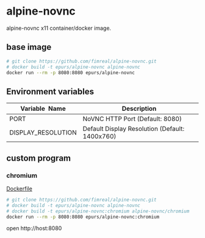 # alpine-novnc
alpine-novnc x11 container/docker image.

## base image

```bash
# git clone https://github.com/fimreal/alpine-novnc.git
# docker build -t epurs/alpine-novnc alpine-novnc
docker run --rm -p 8080:8080 epurs/alpine-novnc
```

## Environment variables
| Variable  Name | Description |
| --- | --- |
| PORT | NoVNC HTTP Port (Default: 8080) |
| DISPLAY_RESOLUTION | Default Display Resolution (Default: 1400x760) |


## custom program

### chromium

[Dockerfile](https://github.com/fimreal/alpine-novnc/blob/main/chromium/Dockerfile)

```bash
# git clone https://github.com/fimreal/alpine-novnc.git
# docker build -t epurs/alpine-novnc alpine-novnc
# docker build -t epurs/alpine-novnc:chromium alpine-novnc/chromium
docker run --rm -p 8080:8080 epurs/alpine-novnc:chromium
```

open http://host:8080
